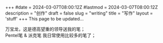 +++
#date = 2024-03-07T08:00:12Z
#lastmod = 2024-03-07T08:00:12Z
description = "创作"
draft = false
slug = "writing"
title = "写作"
layout = 'stuff'
+++
This page to be updated...

万宝龙，这是德高望重的领导送我的笔；  
Pentel笔 &amp; 派克笔 我日常使用比较多的笔了；  
